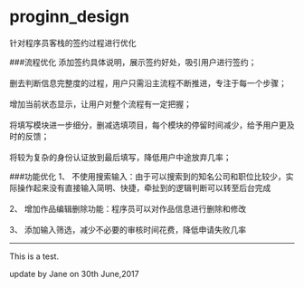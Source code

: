 # proginn_design
针对程序员客栈的签约过程进行优化

###流程优化
添加签约具体说明，展示签约好处，吸引用户进行签约；<br>  
删去判断信息完整度的过程，用户只需沿主流程不断推进，专注于每一个步骤；<br>  
增加当前状态显示，让用户对整个流程有一定把握；<br>  
将填写模块进一步细分，删减选填项目，每个模块的停留时间减少，给予用户更及时的反馈；<br>  
将较为复杂的身份认证放到最后填写，降低用户中途放弃几率；<br>  

###功能优化
1、	不使用搜索输入：由于可以搜索到的知名公司和职位比较少，实际操作起来没有直接输入简明、快捷，牵扯到的逻辑判断可以转至后台完成<br>  
2、	增加作品编辑删除功能：程序员可以对作品信息进行删除和修改<br>  
3、	添加输入筛选，减少不必要的审核时间花费，降低申请失败几率<br>  


------------------------------------------

This is a test.

update by Jane on 30th June,2017